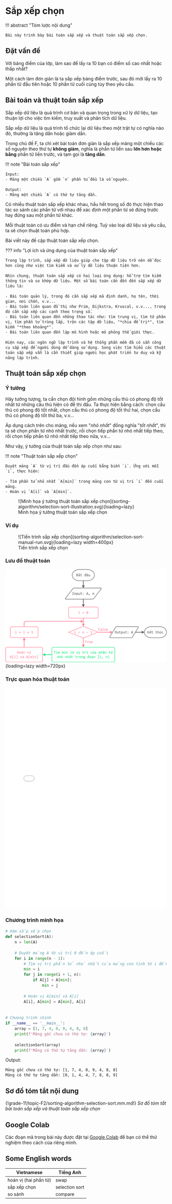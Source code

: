 # Sắp xếp chọn

!!! abstract "Tóm lược nội dung"

    Bài này trình bày bài toán sắp xếp và thuật toán sắp xếp chọn.

## Đặt vấn đề

Với bảng điểm của lớp, làm sao để lấy ra 10 bạn có điểm số cao nhất hoặc thấp nhất?

Một cách làm đơn giản là ta sắp xếp bảng điểm trước, sau đó mới lấy ra 10 phần tử đầu tiên hoặc 10 phần tử cuối cùng tùy theo yêu cầu.

## Bài toán và thuật toán sắp xếp

Sắp xếp dữ liệu là quá trình cơ bản và quan trọng trong xử lý dữ liệu, tạo thuận lợi cho việc tìm kiếm, truy xuất và phân tích dữ liệu.

Sắp xếp dữ liệu là quá trình tổ chức lại dữ liệu theo một trật tự có nghĩa nào đó, thường là tăng dần hoặc giảm dần.

Trong chủ đề F, ta chỉ xét bài toán đơn giản là sắp xếp mảng một chiều các số nguyên theo thứ tự **không giảm**, nghĩa là phần tử liền sau **lớn hơn hoặc bằng** phần tử liền trước, và tạm gọi là **tăng dần**.

!!! note "Bài toán sắp xếp"
    
    Input:  
    - Mảng một chiều `A` gồm `n` phần tử đều là số nguyên.  
 
    Output:  
    - Mảng một chiều `A` có thứ tự tăng dần.

Có nhiều thuật toán sắp xếp khác nhau, hầu hết trong số đó thực hiện thao tác so sánh các phần tử với nhau để xác định một phần tử sẽ đứng trước hay đứng sau một phần tử khác.

Mỗi thuật toán có ưu điểm và hạn chế riêng. Tuỳ vào loại dữ liệu và yêu cầu, ta sẽ chọn thuật toán phù hợp.

Bài viết này đề cập thuật toán sắp xếp chọn.

??? info "Lợi ích và ứng dụng của thuật toán sắp xếp"
        
    Trong lập trình, sắp xếp dữ liệu giúp cho tập dữ liệu trở nên dễ đọc hơn cũng như việc tìm kiếm và xử lý dữ liệu thuận tiện hơn.

    Nhìn chung, thuật toán sắp xếp có hai loại ứng dụng: hỗ trợ tìm kiếm thông tin và so khớp dữ liệu. Một số bài toán cần đến đến sắp xếp dữ liệu là:

    - Bài toán quản lý, trong đó cần sắp xếp mã định danh, họ tên, thời gian, nơi chốn, v.v...
    - Bài toán liên quan đồ thị như Prim, Dijkstra, Kruscal, v.v..., trong đó cần sắp xếp các cạnh theo trọng số.
    - Bài toán liên quan đến những thao tác như: tìm trung vị, tìm tứ phân vị, tìm phần tử trùng lắp, trộn các tập dữ liệu, "*chia để trị*", tìm kiếm "*theo khoảng*".   
    - Bài toán liên quan đến lập mô hình hoặc mô phỏng thế giới thực.

    Hiện nay, các ngôn ngữ lập trình và hệ thống phần mềm đã có sẵn công cụ sắp xếp để người dùng dễ dàng sử dụng. Song việc tìm hiểu các thuật toán sắp xếp vẫn là cần thiết giúp người học phát triển tư duy và kỹ năng lập trình.

## Thuật toán sắp xếp chọn

### Ý tưởng

Hãy tưởng tượng, ta cần chọn đội hình gồm những cầu thủ có phong độ tốt nhất từ những cầu thủ hiện có để thi đấu. Ta thực hiện bằng cách: chọn cầu thủ có phong độ tốt nhất, chọn cầu thủ có phong độ tốt thứ hai, chọn cầu thủ có phong độ tốt thứ ba, v.v...

Áp dụng cách trên cho mảng, nếu xem "*nhỏ nhất*" đồng nghĩa "*tốt nhất*", thì ta sẽ chọn phần tử nhỏ nhất trước, rồi chọn tiếp phần tử nhỏ nhất tiếp theo, rồi chọn tiếp phần tử nhỏ nhất tiếp theo nữa, v.v...  

Như vậy, ý tưởng của thuật toán sắp xếp chọn như sau:

!!! note "Thuật toán sắp xếp chọn"
    
    Duyệt mảng `A` từ vị trí đầu đến áp cuối bằng biến `i`. Ứng với mỗi `i`, thực hiện:

    - Tìm phần tử nhỏ nhất `A[min]` trong mảng con từ vị trí `i` đến cuối mảng.  
    - Hoán vị `A[i]` và `A[min]`.  

<figure markdown="span">
![Minh họa ý tưởng thuật toán sắp xếp chọn](sorting-algorithm/selection-sort-illustration.svg){loading=lazy}
<figcaption>Minh họa ý tưởng thuật toán sắp xếp chọn</figcaption>
</figure>

### Ví dụ

<figure markdown="span">
![Tiến trình sắp xếp chọn](sorting-algorithm/selection-sort-manual-run.svg){loading=lazy width=400px}
<figcaption>Tiến trình sắp xếp chọn</figcaption>
</figure>

### Lưu đồ thuật toán

![Lưu đồ thuật toán sắp xếp chọn](sorting-algorithm/selection-sort-flowchart.svg){loading=lazy width=720px}

### Trực quan hóa thuật toán

<div>
    <iframe width="100%" height="690px" frameBorder=0 src="../visualize/selection-sort.html"></iframe>
</div>  

### Chương trình minh họa

``` py linenums="1"
# Hàm sắp xếp chọn
def selectionSort(A):
    n = len(A)

    # Duyệt mảng A từ vị trí 0 đến áp cuối
    for i in range(n - 1):
        # Tìm vị trí phần tử nhỏ nhất của mảng con tính từ i đến cuối
        min = i
        for j in range(i + 1, n): 
            if A[j] < A[min]:
                min = j

        # Hoán vị A[min] và A[i]
        A[i], A[min] = A[min], A[i]


# Chương trình chính
if __name__ == '__main__':
    array = [1, 7, 4, 0, 9, 4, 8, 8]
    print(f'Mảng gốc chưa có thứ tự: {array}')

    selectionSort(array)
    print(f'Mảng có thứ tự tăng dần: {array}')
```

Output:

```pycon
Mảng gốc chưa có thứ tự: [1, 7, 4, 0, 9, 4, 8, 8]
Mảng có thứ tự tăng dần: [0, 1, 4, 4, 7, 8, 8, 9]
```

## Sơ đồ tóm tắt nội dung

{!grade-11/topic-F2/sorting-algorithm-selection-sort.mm.md!}
*Sơ đồ tóm tắt bài toán sắp xếp và thuật toán sắp xếp chọn*

## Google Colab

Các đoạn mã trong bài này được đặt tại <a href="https://colab.research.google.com/drive/1VBtZAQbqQTRyQx1hsF0Ez68VPa5h3I7Y?usp=sharing" target="_blank">Google Colab</a> để bạn có thể thử nghiệm theo cách của riêng mình.

## Some English words

| Vietnamese | Tiếng Anh | 
| --- | --- |
| hoán vị (hai phần tử) | swap |
| sắp xếp chọn | selection sort |
| so sánh | compare |